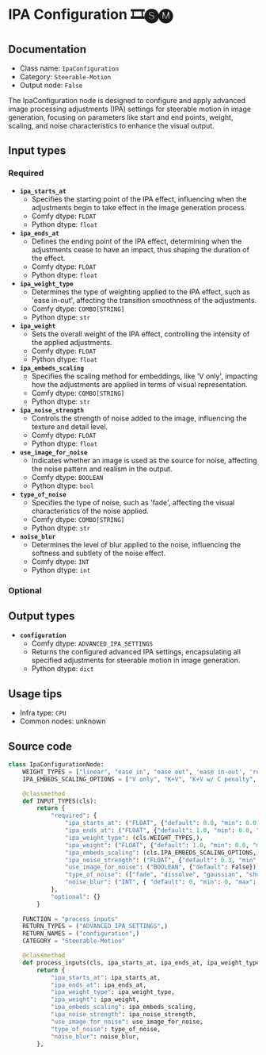 # IPA Configuration  🎞️🅢🅜
## Documentation
- Class name: `IpaConfiguration`
- Category: `Steerable-Motion`
- Output node: `False`

The IpaConfiguration node is designed to configure and apply advanced image processing adjustments (IPA) settings for steerable motion in image generation, focusing on parameters like start and end points, weight, scaling, and noise characteristics to enhance the visual output.
## Input types
### Required
- **`ipa_starts_at`**
    - Specifies the starting point of the IPA effect, influencing when the adjustments begin to take effect in the image generation process.
    - Comfy dtype: `FLOAT`
    - Python dtype: `float`
- **`ipa_ends_at`**
    - Defines the ending point of the IPA effect, determining when the adjustments cease to have an impact, thus shaping the duration of the effect.
    - Comfy dtype: `FLOAT`
    - Python dtype: `float`
- **`ipa_weight_type`**
    - Determines the type of weighting applied to the IPA effect, such as 'ease in-out', affecting the transition smoothness of the adjustments.
    - Comfy dtype: `COMBO[STRING]`
    - Python dtype: `str`
- **`ipa_weight`**
    - Sets the overall weight of the IPA effect, controlling the intensity of the applied adjustments.
    - Comfy dtype: `FLOAT`
    - Python dtype: `float`
- **`ipa_embeds_scaling`**
    - Specifies the scaling method for embeddings, like 'V only', impacting how the adjustments are applied in terms of visual representation.
    - Comfy dtype: `COMBO[STRING]`
    - Python dtype: `str`
- **`ipa_noise_strength`**
    - Controls the strength of noise added to the image, influencing the texture and detail level.
    - Comfy dtype: `FLOAT`
    - Python dtype: `float`
- **`use_image_for_noise`**
    - Indicates whether an image is used as the source for noise, affecting the noise pattern and realism in the output.
    - Comfy dtype: `BOOLEAN`
    - Python dtype: `bool`
- **`type_of_noise`**
    - Specifies the type of noise, such as 'fade', affecting the visual characteristics of the noise applied.
    - Comfy dtype: `COMBO[STRING]`
    - Python dtype: `str`
- **`noise_blur`**
    - Determines the level of blur applied to the noise, influencing the softness and subtlety of the noise effect.
    - Comfy dtype: `INT`
    - Python dtype: `int`
### Optional
## Output types
- **`configuration`**
    - Comfy dtype: `ADVANCED_IPA_SETTINGS`
    - Returns the configured advanced IPA settings, encapsulating all specified adjustments for steerable motion in image generation.
    - Python dtype: `dict`
## Usage tips
- Infra type: `CPU`
- Common nodes: unknown


## Source code
```python
class IpaConfigurationNode:
    WEIGHT_TYPES = ["linear", "ease in", "ease out", 'ease in-out', 'reverse in-out', 'weak input', 'weak output', 'weak middle', 'strong middle']
    IPA_EMBEDS_SCALING_OPTIONS = ["V only", "K+V", "K+V w/ C penalty", "K+mean(V) w/ C penalty"]

    @classmethod
    def INPUT_TYPES(cls):
        return {
            "required": {
                "ipa_starts_at": ("FLOAT", {"default": 0.0, "min": 0.0, "max": 1.0, "step": 0.01}),
                "ipa_ends_at": ("FLOAT", {"default": 1.0, "min": 0.0, "max": 1.0, "step": 0.01}),
                "ipa_weight_type": (cls.WEIGHT_TYPES,),
                "ipa_weight": ("FLOAT", {"default": 1.0, "min": 0.0, "max": 2.0, "step": 0.01}),
                "ipa_embeds_scaling": (cls.IPA_EMBEDS_SCALING_OPTIONS,),
                "ipa_noise_strength": ("FLOAT", {"default": 0.3, "min": 0.0, "max": 1.0, "step": 0.01}),
                "use_image_for_noise": ("BOOLEAN", {"default": False}),                                  
                "type_of_noise": (["fade", "dissolve", "gaussian", "shuffle"], ),
                "noise_blur": ("INT", { "default": 0, "min": 0, "max": 32, "step": 1 }),
            },
            "optional": {}
        }
    
    FUNCTION = "process_inputs"
    RETURN_TYPES = ("ADVANCED_IPA_SETTINGS",)
    RETURN_NAMES = ("configuration",)
    CATEGORY = "Steerable-Motion"

    @classmethod
    def process_inputs(cls, ipa_starts_at, ipa_ends_at, ipa_weight_type, ipa_weight, ipa_embeds_scaling, ipa_noise_strength, use_image_for_noise, type_of_noise, noise_blur):
        return {
            "ipa_starts_at": ipa_starts_at,
            "ipa_ends_at": ipa_ends_at,
            "ipa_weight_type": ipa_weight_type,
            "ipa_weight": ipa_weight,
            "ipa_embeds_scaling": ipa_embeds_scaling,
            "ipa_noise_strength": ipa_noise_strength,
            "use_image_for_noise": use_image_for_noise,
            "type_of_noise": type_of_noise,
            "noise_blur": noise_blur,
        },

```
